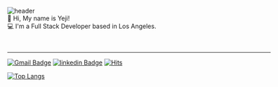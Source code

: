 ![header](https://capsule-render.vercel.app/api?type=wave&color=EFC0B6&height=300&section=heade&text=YEJI%20AHN%20👩🏻‍💻&fontSize=90&fontColor=FAF4F2)
<br />
👋 Hi, My name is Yeji! <br>
💻 I'm a Full Stack Developer based in Los Angeles.

<br />
<hr width="600px;" color="red">


[![Gmail Badge](https://img.shields.io/badge/Gmail-d14836?style=flat-square&logo=Gmail&logoColor=white&link=mailto:yejiahn93@gmail.com)](mailto:yejiahn93@gmail.com)
[![linkedin Badge](https://img.shields.io/badge/-linkedin-2a7bdd?style=flat-square&logo=linkedin&logoColor=white&link=https://www.linkedin.com/in/yeji-ahn-42973b101//)](https://www.linkedin.com/in/yeji-ahn-42973b101/) 
[![Hits](https://hits.seeyoufarm.com/api/count/incr/badge.svg?url=https%3A%2F%2Fgithub.com%2FYejiAhn93&count_bg=%2379C83D&title_bg=%23555555&icon=&icon_color=%EFC0B6&title=hits&edge_flat=false)](https://hits.seeyoufarm.com) 

[![Top Langs](https://github-readme-stats.vercel.app/api/top-langs/?username=anuraghazra&layout=compact)](https://github.com/anuraghazra/github-readme-stats)
              
<!---
yejiahn93/yejiahn93 is a ✨ special ✨ repository because its `README.md` (this file) appears on your GitHub profile.
You can click the Preview link to take a look at your changes.
--->
